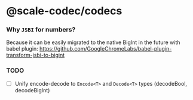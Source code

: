 # @scale-codec/codecs

### Why `JSBI` for numbers?

Because it can be easily migrated to the native BigInt in the future with babel plugin: https://github.com/GoogleChromeLabs/babel-plugin-transform-jsbi-to-bigint

### TODO

-   [ ] Unify encode-decode to `Encode<T>` and `Decode<T>` types (decodeBool, decodeBigInt)
